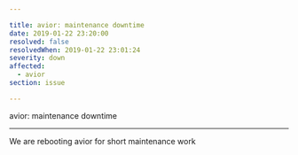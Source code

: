 ```yaml
---

title: avior: maintenance downtime 
date: 2019-01-22 23:20:00
resolved: false
resolvedWhen: 2019-01-22 23:01:24
severity: down
affected:
  - avior
section: issue

---
```


avior: maintenance downtime 

---

We are rebooting avior for short maintenance work
